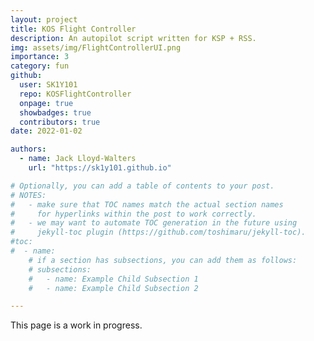 ```yaml
---
layout: project
title: KOS Flight Controller
description: An autopilot script written for KSP + RSS.
img: assets/img/FlightControllerUI.png
importance: 3
category: fun
github:
  user: SK1Y101
  repo: KOSFlightController
  onpage: true
  showbadges: true
  contributors: true
date: 2022-01-02

authors:
  - name: Jack Lloyd-Walters
    url: "https://sk1y101.github.io"

# Optionally, you can add a table of contents to your post.
# NOTES:
#   - make sure that TOC names match the actual section names
#     for hyperlinks within the post to work correctly.
#   - we may want to automate TOC generation in the future using
#     jekyll-toc plugin (https://github.com/toshimaru/jekyll-toc).
#toc:
#  - name:
    # if a section has subsections, you can add them as follows:
    # subsections:
    #   - name: Example Child Subsection 1
    #   - name: Example Child Subsection 2

---
```


This page is a work in progress.

<!-- SSTO Steps

Launch:
> enable engines
> Engage brakes
> Throttle to maximum
> Disengage brakes when speed > 1 m/s

Flight:
> Maintain level flight until speed > 400 m/s
> Pitch up between 5 and 20 degrees, depending on lift and thrust of vehicle
> Maintain attitude
> Toggle Rapier to vacuum mode when velocity decreases
> Point prograde at some point (Maybe when apoapsis exceeds 55km?)
> Circularise at apoapsis

Landing:
> Reduce Periapsis to 50km at around 200 degrees ahead of ksc
> Maintain AoA of 5-25 degrees, depending on flight characteristics I haven't worked out yet
> Survive
> Fly back to KSC-->
